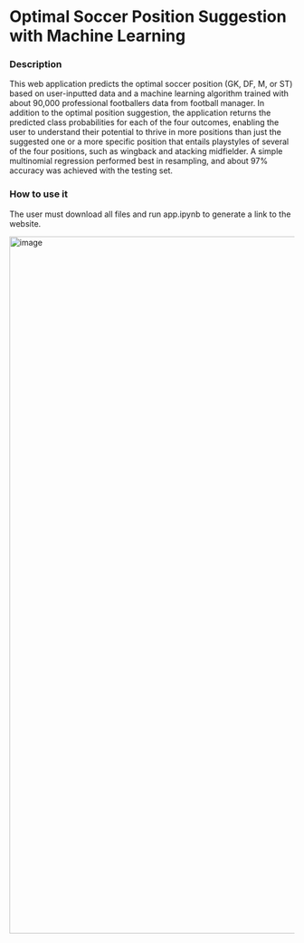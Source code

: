 # Optimal Soccer Position Suggestion with Machine Learning

### Description
This web application predicts the optimal soccer position (GK, DF, M, or ST) based on user-inputted data and a machine learning algorithm trained with about 90,000 professional footballers data from football manager.  In addition to the optimal position suggestion, the application returns the predicted class probabilities for each of the four outcomes, enabling the user to understand their potential to thrive in more positions than just the suggested one or a more specific position that entails playstyles of several of the four positions, such as wingback and atacking midfielder.  A simple multinomial regression performed best in resampling, and about 97% accuracy was achieved with the testing set.

### How to use it
The user must download all files and run app.ipynb to generate a link to the website. 

<img width="1230" alt="image" src="https://user-images.githubusercontent.com/102631336/167756445-65631afe-ba4a-496f-ad78-bd26bf085e95.png">


